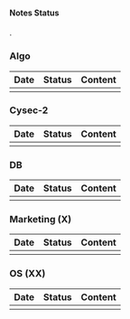 #### Notes Status

.

### Algo

| Date | Status | Content |
| ---- | ------ | ------- |
|      |        |         |

### Cysec-2

| Date | Status | Content |
| ---- | ------ | ------- |
|      |        |         |

### DB

| Date | Status | Content |
| ---- | ------ | ------- |
|      |        |         |

### Marketing (X)

| Date | Status | Content |
| ---- | ------ | ------- |
|      |        |         |

### OS (XX)

| Date | Status | Content |
| ---- | ------ | ------- |
|      |        |         |
